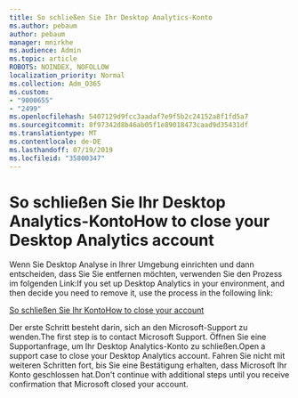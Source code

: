 ```yaml
---
title: So schließen Sie Ihr Desktop Analytics-Konto
ms.author: pebaum
author: pebaum
manager: mnirkhe
ms.audience: Admin
ms.topic: article
ROBOTS: NOINDEX, NOFOLLOW
localization_priority: Normal
ms.collection: Adm_O365
ms.custom:
- "9000655"
- "2499"
ms.openlocfilehash: 5407129d9fcc3aadaf7e9f5b2c24152a8f1fd5a7
ms.sourcegitcommit: 8f97342d8b46ab05f1e89018473caad9d35431df
ms.translationtype: MT
ms.contentlocale: de-DE
ms.lasthandoff: 07/19/2019
ms.locfileid: "35800347"
---
```

# <a name="how-to-close-your-desktop-analytics-account"></a><span data-ttu-id="8ce38-102">So schließen Sie Ihr Desktop Analytics-Konto</span><span class="sxs-lookup"><span data-stu-id="8ce38-102">How to close your Desktop Analytics account</span></span>

<span data-ttu-id="8ce38-103">Wenn Sie Desktop Analyse in Ihrer Umgebung einrichten und dann entscheiden, dass Sie Sie entfernen möchten, verwenden Sie den Prozess im folgenden Link:</span><span class="sxs-lookup"><span data-stu-id="8ce38-103">If you set up Desktop Analytics in your environment, and then decide you need to remove it, use the process in the following link:</span></span>

[<span data-ttu-id="8ce38-104">So schließen Sie Ihr Konto</span><span class="sxs-lookup"><span data-stu-id="8ce38-104">How to close your account</span></span>](https://docs.microsoft.com/sccm/desktop-analytics/account-close)

<span data-ttu-id="8ce38-105">Der erste Schritt besteht darin, sich an den Microsoft-Support zu wenden.</span><span class="sxs-lookup"><span data-stu-id="8ce38-105">The first step is to contact Microsoft Support.</span></span> <span data-ttu-id="8ce38-106">Öffnen Sie eine Supportanfrage, um Ihr Desktop Analytics-Konto zu schließen.</span><span class="sxs-lookup"><span data-stu-id="8ce38-106">Open a support case to close your Desktop Analytics account.</span></span> <span data-ttu-id="8ce38-107">Fahren Sie nicht mit weiteren Schritten fort, bis Sie eine Bestätigung erhalten, dass Microsoft Ihr Konto geschlossen hat.</span><span class="sxs-lookup"><span data-stu-id="8ce38-107">Don't continue with additional steps until you receive confirmation that Microsoft closed your account.</span></span>